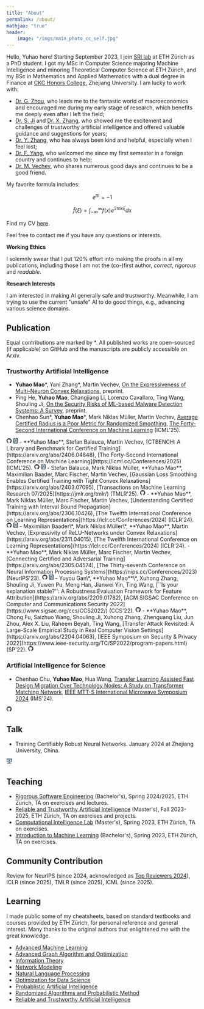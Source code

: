 ```yaml
---
title: "About"
permalink: /about/
mathjax: "true"
header:
    image: "/imgs/main_photo_cc_self.jpg"
---
```


Hello, Yuhao here! Starting September 2023, I join [SRI lab](https://www.sri.inf.ethz.ch) at ETH Zürich as a PhD student. I got my MSc in Computer Science majoring Machine Intelligence and minoring Theoretical Computer Science at ETH Zürich, and my BSc in Mathematics and Applied Mathematics with a dual degree in Finance at [CKC Honors College](http://ckc.zju.edu.cn/ckcen/_t1906/main.psp), Zhejiang University. I am lucky to work with:
- [Dr. G. Zhou](https://flzhou.weebly.com), who leads me to the fantastic world of macroeconomics and encouraged me during my early stage of research, which benefits me deeply even after I left the field;
- [Dr. S. Ji](https://nesa.zju.edu.cn/webpage/people.html) and [Dr. X. Zhang](https://person.zju.edu.cn/zhangxuhong), who showed me the excitement and challenges of trustworthy artificial intelligence and offered valuable guidance and suggestions for years;
- [Dr. Y. Zhang](https://yangzhangalmo.github.io), who has always been kind and helpful, especially when I feel lost;
- [Dr. F. Yang](https://sml.inf.ethz.ch/group/fannyy/), who welcomed me since my first semester in a foreign country and continues to help;
- [Dr. M. Vechev](https://www.sri.inf.ethz.ch/people/martin), who shares numerous good days and continues to be a good friend.

My favorite formula includes: 

$$e^{\pi i}=-1$$

$$\hat{f}(\xi) = \int_{-\infty}^{\infty}f(x)e^{2\pi i x\xi}dx$$

Find my CV [here](../CV_en.pdf).

Feel free to contact me if you have any questions or interests.

**Working Ethics**

I solemnly swear that I put 120% effort into making the proofs in all my publications, including those I am not the (co-)first author, *correct*, *rigorous* and *readable*.

**Research Interests**

I am interested in making AI generally safe and trustworthy. Meanwhile, I am trying to use the current "unsafe" AI to do good things, e.g., advancing various science domains.

## Publication

Equal contributions are marked by *. All published works are open-sourced (if applicable) on GitHub and the manuscripts are publicly accessible on Arxiv.

### Trustworthy Artificial Intelligence

- **Yuhao Mao**\*, Yani Zhang\*, Martin Vechev, [On the Expressiveness of Multi-Neuron Convex Relaxations](https://arxiv.org/abs/2410.06816), preprint.
- Ping He, **Yuhao Mao**, Changjiang Li, Lorenzo Cavallaro, Ting Wang, Shouling Ji, [On the Security Risks of ML-based Malware Detection Systems: A Survey](https://arxiv.org/abs/2505.10903), preprint.
- Chenhao Sun\*, **Yuhao Mao**\*, Mark Niklas Müller, Martin Vechev, [Average Certified Radius is a Poor Metric for Randomized Smoothing](http://arxiv.org/abs/2410.06895), [The Forty-Second International Conference on Machine Learning](https://icml.cc/Conferences/2025) (ICML'25).
<span style="display:inline-flex; align-items:center; gap:4px; position:relative; top:-0.1em;">
  <a href="https://github.com/eth-sri/acr-weakness">
    <img src="../assets/github-mark.png" alt="GitHub" style="height:1em;"/>
  </a>
  <a href="../assets/files/ACR_ICML_poster.pdf">
    <img src="../assets/poster-icon.png" alt="Poster" style="height:1em;"/>
  </a>
</span>
- **Yuhao Mao**, Stefan Balauca, Martin Vechev, [CTBENCH: A Library and Benchmark for Certified Training](https://arxiv.org/abs/2406.04848), [The Forty-Second International Conference on Machine Learning](https://icml.cc/Conferences/2025) (ICML'25).
<span style="display:inline-flex; align-items:center; gap:4px; position:relative; top:-0.1em;">
  <a href="https://github.com/eth-sri/ctbench">
    <img src="../assets/github-mark.png" alt="GitHub" style="height:1em;"/>
  </a>
  <a href="../assets/files/CTBench_ICML_poster.pdf">
    <img src="../assets/poster-icon.png" alt="Poster" style="height:1em;"/>
  </a>
</span>
- Stefan Balauca, Mark Niklas Müller, **Yuhao Mao**, Maximilian Baader, Marc Fischer, Martin Vechev, [Gaussian Loss Smoothing Enables Certified Training with Tight Convex Relaxations](https://arxiv.org/abs/2403.07095), [Transactions on Machine Learning Research 07/2025](https://jmlr.org/tmlr/) (TMLR'25).
<span style="display:inline-flex; align-items:center; gap:4px; position:relative; top:-0.1em;">
  <a href="https://github.com/stefanrzv2000/GLS-Cert-Training">
    <img src="../assets/github-mark.png" alt="GitHub" style="height:1em;"/>
  </a>
</span>
- **Yuhao Mao**, Mark Niklas Müller, Marc Fischer, Martin Vechev, [Understanding Certified Training with Interval Bound Propagation](https://arxiv.org/abs/2306.10426), [The Twelfth International Conference on Learning Representations](https://iclr.cc/Conferences/2024) (ICLR'24).
<span style="display:inline-flex; align-items:center; gap:4px; position:relative; top:-0.1em;">
  <a href="https://github.com/eth-sri/ibp-propagation-tightness">
    <img src="../assets/github-mark.png" alt="GitHub" style="height:1em;"/>
  </a>
  <a href="../assets/files/PI_ICLR_poster.pdf">
    <img src="../assets/poster-icon.png" alt="Poster" style="height:1em;"/>
  </a>
</span>
- Maximilian Baader\*, Mark Niklas Müller\*, **Yuhao Mao**, Martin Vechev, [Expressivity of ReLU-Networks under Convex Relaxations](https://arxiv.org/abs/2311.04015), [The Twelfth International Conference on Learning Representations](https://iclr.cc/Conferences/2024) (ICLR'24).
- **Yuhao Mao**, Mark Niklas Müller, Marc Fischer, Martin Vechev, [Connecting Certified and Adversarial Training](https://arxiv.org/abs/2305.04574), [The Thirty-seventh Conference on Neural Information Processing Systems](https://nips.cc/Conferences/2023) (NeurIPS'23).
<span style="display:inline-flex; align-items:center; gap:4px; position:relative; top:-0.1em;">
  <a href="https://github.com/eth-sri/taps">
    <img src="../assets/github-mark.png" alt="GitHub" style="height:1em;"/>
  </a>
  <a href="../assets/files/TAPS_NIPS_poster.pdf">
    <img src="../assets/poster-icon.png" alt="Poster" style="height:1em;"/>
  </a>
</span>
- Yuyou Gan\*, **Yuhao Mao**\*, Xuhong Zhang, Shouling Ji, Yuwen Pu, Meng Han, Jianwei Yin, Ting Wang, [``Is your explanation stable?'': A Robustness Evaluation Framework for Feature Attribution](https://arxiv.org/abs/2209.01782), [ACM SIGSAC Conference on Computer and Communications Security 2022](https://www.sigsac.org/ccs/CCS2022/) (CCS'22).
<span style="display:inline-flex; align-items:center; gap:4px; position:relative; top:-0.1em;">
  <a href="https://github.com/sweet-shark/MeTFA-A-Robustness-Evaluation-Framework-for-Feature-Attribution">
    <img src="../assets/github-mark.png" alt="GitHub" style="height:1em;"/>
  </a>
</span>
- **Yuhao Mao**, Chong Fu, Saizhuo Wang, Shouling Ji, Xuhong Zhang,
Zhenguang Liu, Jun Zhou, Alex X. Liu, Raheem Beyah, Ting Wang, [Transfer Attack Revisited: A Large-Scale Empirical Study in Real Computer Vision Settings](https://arxiv.org/abs/2204.04063), [IEEE Symposium on Security & Privacy 2022](https://www.ieee-security.org/TC/SP2022/program-papers.html) (SP'22).
<span style="display:inline-flex; align-items:center; gap:4px; position:relative; top:-0.1em;">
  <a href="https://github.com/AlgebraLoveme/Transfer-Attacks-Revisited-A-Large-Scale-Empirical-Study-in-Real-Computer-Vision-Settings">
    <img src="../assets/github-mark.png" alt="GitHub" style="height:1em;"/>
  </a>
</span>


### Artificial Intelligence for Science

- Chenhao Chu, **Yuhao Mao**, Hua Wang, [Transfer Learning Assisted Fast Design Migration Over Technology Nodes: A Study on Transformer Matching Network](https://arxiv.org/abs/2502.18636), [IEEE MTT-S International Microwave Symposium 2024](https://ims-ieee.org/welcomeIMS2024) (IMS'24). 
<span style="display:inline-flex; align-items:center; gap:4px; position:relative; top:-0.1em;">
  <a href="https://github.com/ChenhaoChu/RFIC-TL">
    <img src="../assets/github-mark.png" alt="GitHub" style="height:1em;"/>
  </a>
</span>


## Talk

- Training Certifiably Robust Neural Networks. January 2024 at Zhejiang University, China.
 <span style="display:inline-flex; align-items:center; gap:4px; position:relative; top:-0.1em;">
  <a href="../230122_ZJU.pdf">
    <img src="../assets/keynote-icon.png" alt="Slide" style="height:1em;"/>
  </a>
</span>

## Teaching

- [Rigorous Software Engineering](https://www.sri.inf.ethz.ch/teaching/rse2025) (Bachelor's), Spring 2024/2025, ETH Zürich, TA on exercises and lectures.
- [Reliable and Trustworthy Artificial Intelligence](https://www.sri.inf.ethz.ch/teaching/rtai24) (Master's), Fall 2023-2025, ETH Zürich, TA on exercises and projects.
- [Computational Intelligence Lab](https://da.inf.ethz.ch/teaching/2023/CIL/) (Master's), Spring 2023, ETH Zürich, TA on exercises.
- [Introduction to Machine Learning](https://las.inf.ethz.ch/teaching/introml-s23) (Bachelor's), Spring 2023, ETH Zürich, TA on exercises.

## Community Contribution
Review for NeurIPS (since 2024, acknowledged as [Top Reviewers 2024](https://neurips.cc/Conferences/2024/ProgramCommittee#top-reviewers)), ICLR (since 2025), TMLR (since 2025), ICML (since 2025).

## Learning

I made public some of my cheatsheets, based on standard textbooks and courses provided by ETH Zürich, for personal reference and general interest. Many thanks to the original authors that enlightened me with the great knowledge.

- [Advanced Machine Learning](https://github.com/AlgebraLoveme/AML-cheatsheet/blob/main/main.pdf)
- [Advanced Graph Algorithm and Optimization](https://github.com/AlgebraLoveme/AGAO-cheatsheet/blob/master/main.pdf)
- [Information Theory](https://github.com/AlgebraLoveme/InfoTheory-cheatsheet/blob/master/main.pdf)
- [Network Modeling](https://github.com/AlgebraLoveme/NetModel-cheatsheet/blob/master/main.pdf)
- [Natural Language Processing](https://github.com/AlgebraLoveme/NLP-cheatsheet/blob/main/main.pdf)
- [Optimization for Data Science](https://github.com/AlgebraLoveme/ODS-cheatsheet/blob/master/main.pdf)
- [Probablistic Artificial Intelligence](https://github.com/AlgebraLoveme/PAI-cheatsheet/blob/main/main.pdf)
- [Randomized Algorithms and Probabilistic Method](https://github.com/AlgebraLoveme/RandAlgProbMethod-Formulas/blob/master/main.pdf)
- [Reliable and Trustworthy Artificial Intelligence](https://github.com/AlgebraLoveme/RTAI-cheatsheet/blob/main/main.pdf)
